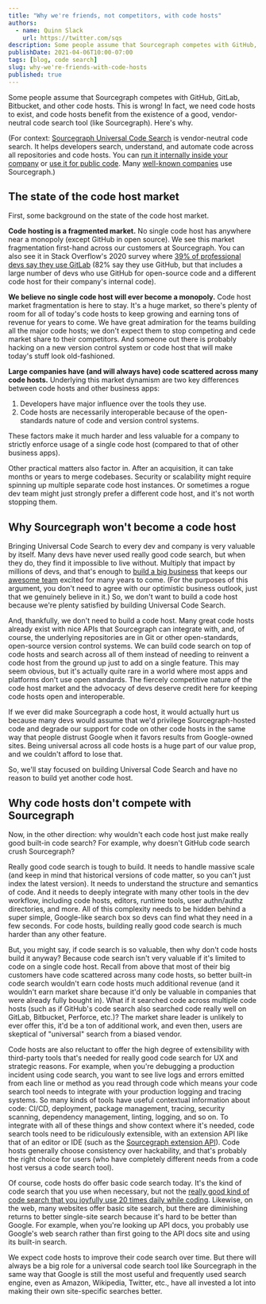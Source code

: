 ```yaml
---
title: "Why we're friends, not competitors, with code hosts"
authors:
  - name: Quinn Slack
    url: https://twitter.com/sqs
description: Some people assume that Sourcegraph competes with GitHub, GitLab, Bitbucket, and other code hosts. This is wrong! In fact, we need code hosts to exist, and code hosts benefit from the existence of a good, vendor-neutral code search tool. Here's why.
publishDate: 2021-04-06T10:00-07:00
tags: [blog, code search]
slug: why-we're-friends-with-code-hosts
published: true
---
```


Some people assume that Sourcegraph competes with GitHub, GitLab, Bitbucket, and other code hosts. This is wrong! In fact, we need code hosts to exist, and code hosts benefit from the existence of a good, vendor-neutral code search tool (like Sourcegraph). Here's why.

(For context: [Sourcegraph Universal Code Search](https://about.sourcegraph.com) is vendor-neutral code search. It helps developers search, understand, and automate code across all repositories and code hosts. You can [run it internally inside your company](https://docs.sourcegraph.com) or [use it for public code](https://sourcegraph.com/search). Many [well-known companies](https://about.sourcegraph.com/customers/) use Sourcegraph.)

## The state of the code host market

First, some background on the state of the code host market.

**Code hosting is a fragmented market.** No single code host has anywhere near a monopoly (except GitHub in open source). We see this market fragmentation first-hand across our customers at Sourcegraph. You can also see it in Stack Overflow's 2020 survey where [39% of professional devs say they use GitLab](https://insights.stackoverflow.com/survey/2020#technology-collaboration-tools-professional-developers2) (82% say they use GitHub, but that includes a large number of devs who use GitHub for open-source code and a different code host for their company's internal code).

**We believe no single code host will ever become a monopoly.** Code host market fragmentation is here to stay. It's a huge market, so there's plenty of room for all of today's code hosts to keep growing and earning tons of revenue for years to come. We have great admiration for the teams building all the major code hosts; we don't expect them to stop competing and cede market share to their competitors. And someone out there is probably hacking on a new version control system or code host that will make today's stuff look old-fashioned.

**Large companies have (and will always have) code scattered across many code hosts.** Underlying this market dynamism are two key differences between code hosts and other business apps:

1. Developers have major influence over the tools they use.
2. Code hosts are necessarily interoperable because of the open-standards nature of code and version control systems.

These factors make it much harder and less valuable for a company to strictly enforce usage of a single code host (compared to that of other business apps).

Other practical matters also factor in. After an acquisition, it can take months or years to merge codebases. Security or scalability might require spinning up multiple separate code host instances. Or sometimes a rogue dev team might just strongly prefer a different code host, and it's not worth stopping them.

## Why Sourcegraph won't become a code host

Bringing Universal Code Search to every dev and company is very valuable by itself. Many devs have never used really good code search, but when they do, they find it impossible to live without. Multiply that impact by millions of devs, and that's enough to [build a big business](https://about.sourcegraph.com/blog/series-c-with-sequoia/) that keeps our [awesome team](https://handbook.sourcegraph.com/company/team) excited for many years to come. (For the purposes of this argument, you don't need to agree with our optimistic business outlook, just that we genuinely believe in it.) So, we don't want to build a code host because we're plenty satisfied by building Universal Code Search.

And, thankfully, we don't need to build a code host. Many great code hosts already exist with nice APIs that Sourcegraph can integrate with, and, of course, the underlying repositories are in Git or other open-standards, open-source version control systems. We can build code search on top of code hosts and search across all of them instead of needing to reinvent a code host from the ground up just to add on a single feature. This may seem obvious, but it's actually quite rare in a world where most apps and platforms don't use open standards. The fiercely competitive nature of the code host market and the advocacy of devs deserve credit here for keeping code hosts open and interoperable.

If we ever did make Sourcegraph a code host, it would actually hurt us because many devs would assume that we'd privilege Sourcegraph-hosted code and degrade our support for code on other code hosts in the same way that people distrust Google when it favors results from Google-owned sites. Being universal across all code hosts is a huge part of our value prop, and we couldn't afford to lose that.

So, we'll stay focused on building Universal Code Search and have no reason to build yet another code host.

## Why code hosts don't compete with Sourcegraph

Now, in the other direction: why wouldn't each code host just make really good built-in code search? For example, why doesn't GitHub code search crush Sourcegraph?

Really good code search is tough to build. It needs to handle massive scale (and keep in mind that historical versions of code matter, so you can't just index the latest version). It needs to understand the structure and semantics of code. And it needs to deeply integrate with many other tools in the dev workflow, including code hosts, editors, runtime tools, user authn/authz directories, and more. All of this complexity needs to be hidden behind a super simple, Google-like search box so devs can find what they need in a few seconds. For code hosts, building really good code search is much harder than any other feature.

But, you might say, if code search is so valuable, then why don't code hosts build it anyway? Because code search isn't very valuable if it's limited to code on a single code host. Recall from above that most of their big customers have code scattered across many code hosts, so better built-in code search wouldn't earn code hosts much additional revenue (and it wouldn't earn market share because it'd only be valuable in companies that were already fully bought in). What if it searched code across multiple code hosts (such as if GitHub's code search also searched code really well on GitLab, Bitbucket, Perforce, etc.)? The market share leader is unlikely to ever offer this, it'd be a ton of additional work, and even then, users are skeptical of "universal" search from a biased vendor.

Code hosts are also reluctant to offer the high degree of extensibility with third-party tools that's needed for really good code search for UX and strategic reasons. For example, when you're debugging a production incident using code search, you want to see live logs and errors emitted from each line or method as you read through code which means your code search tool needs to integrate with your production logging and tracing systems. So many kinds of tools have useful contextual information about code: CI/CD, deployment, package management, tracing, security scanning, dependency management, linting, logging, and so on. To integrate with all of these things and show context where it's needed, code search tools need to be ridiculously extensible, with an extension API like that of an editor or IDE (such as the [Sourcegraph extension API](https://docs.sourcegraph.com/extensions)). Code hosts generally choose consistency over hackability, and that's probably the right choice for users (who have completely different needs from a code host versus a code search tool).

Of course, code hosts do offer basic code search today. It's the kind of code search that you use when necessary, but not the [really good kind of code search that you joyfully use 20 times daily while coding](https://engineeringblog.yelp.com/2019/11/winning-the-hackathon-with-sourcegraph.html#shipping-code-faster-with-sourcegraph). Likewise, on the web, many websites offer basic site search, but there are diminishing returns to better single-site search because it's hard to be better than Google. For example, when you're looking up API docs, you probably use Google's web search rather than first going to the API docs site and using its built-in search.

We expect code hosts to improve their code search over time. But there will always be a big role for a universal code search tool like Sourcegraph in the same way that Google is still the most useful and frequently used search engine, even as Amazon, Wikipedia, Twitter, etc., have all invested a lot into making their own site-specific searches better.
